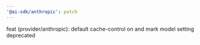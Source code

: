 ```yaml
---
'@ai-sdk/anthropic': patch
---
```


feat (provider/anthropic): default cache-control on and mark model setting deprecated
